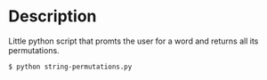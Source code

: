 # Description
Little python script that promts the user for a word and returns all its permutations.

```bash
$ python string-permutations.py
```
